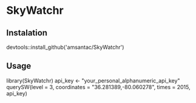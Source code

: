 # SkyWatchr

## Instalation

devtools::install_github('amsantac/SkyWatchr')

## Usage
library(SkyWatchr)
api_key <- "your_personal_alphanumeric_api_key"
querySW(level = 3, coordinates = "36.281389,-80.060278", times = 2015, api_key)
